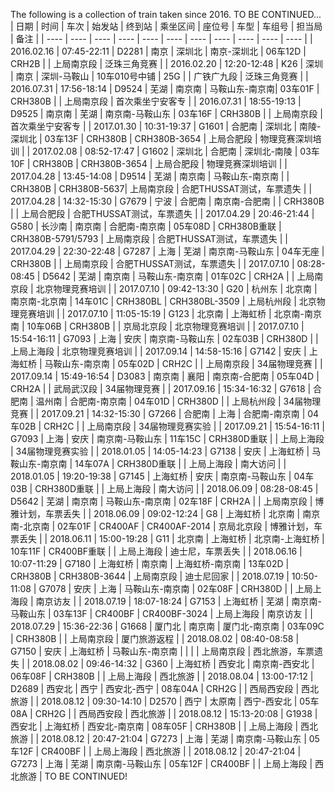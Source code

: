 The following is a collection of train taken since 2016. TO BE CONTINUED...
|  日期  | 时间 | 车次 | 始发站 | 终到站 | 乘坐区间 | 座位号 | 车型 | 车组号 | 担当局 | 备注 | 
|  ----  | ----  | ---- | ---- | ---- | ---- | ---- | ---- | ---- | ---- | ---- |
| 2016.02.16 | 07:45-22:11 | D2281 | 南京 | 深圳北 | 南京-深圳北 | 06车12D | CRH2B | | 上局南京段 | 泛珠三角竞赛 |
| 2016.02.20 | 12:20-12:48 | K26 | 深圳 | 南京 | 深圳-马鞍山 | 10车010号中铺 | 25G | | 广铁广九段 | 泛珠三角竞赛 |
| 2016.07.31 | 17:56-18:14 | D9524 | 芜湖 | 南京南 | 马鞍山东-南京南| 03车01F | CRH380B | | 上局南京段 | 首次乘坐宁安客专 |
| 2016.07.31 | 18:55-19:13 | D9525 | 南京南 | 芜湖 | 南京南-马鞍山东 | 03车16F | CRH380B | | 上局南京段 | 首次乘坐宁安客专 |
| 2017.01.30 | 10:31-19:37 | G1601 | 合肥南 | 深圳北 | 南陵-深圳北 | 03车13F | CRH380B | CRH380B-3654 | 上局合肥段 | 物理竞赛深圳培训 |
| 2017.02.08 | 08:52-17:47 | G1602 | 深圳北 | 合肥南 | 深圳北-南陵 | 03车10F | CRH380B | CRH380B-3654 | 上局合肥段 | 物理竞赛深圳培训 |
| 2017.04.28 | 13:45-14:08 | D9514 | 芜湖 | 南京南 | 马鞍山东-南京南 |  | CRH380B | CRH380B-5637| 上局南京段 | 合肥THUSSAT测试，车票遗失 |
| 2017.04.28 | 14:32-15:30 | G7679 | 宁波 | 合肥南 | 南京南-合肥南 |  | CRH380B | | 上局合肥段 | 合肥THUSSAT测试，车票遗失 |
| 2017.04.29 | 20:46-21:44 | G580 | 长沙南 | 南京南 | 合肥南-南京南 | 05车08D | CRH380B重联 | CRH380B-5791/5793 | 上局南京段 | 合肥THUSSAT测试，车票遗失 |
| 2017.04.29 | 22:30-22:48 | G7287 | 上海 | 芜湖 | 南京南-马鞍山东 | 04车无座 | CRH380B |  | 上局南京段 | 合肥THUSSAT测试，车票遗失 |
| 2017.07.10 | 08:28-08:45 | D5642 | 芜湖 | 南京南 | 马鞍山东-南京南 | 01车02C | CRH2A |  | 上局南京段 | 北京物理竞赛培训 |
| 2017.07.10 | 09:42-13:30 | G20 | 杭州东 | 北京南 | 南京南-北京南 | 14车01C | CRH380BL | CRH380BL-3509 | 上局杭州段 | 北京物理竞赛培训 |
| 2017.07.10 | 11:05-15:19 | G123 | 北京南 | 上海虹桥 | 北京南-南京南 | 10车06B | CRH380B | | 京局北京段 | 北京物理竞赛培训 |
| 2017.07.10 | 15:54-16:11 | G7093 | 上海 | 安庆 | 南京南-马鞍山东 | 02车03B | CRH380D | | 上局上海段 | 北京物理竞赛培训 |
| 2017.09.14 | 14:58-15:16 | G7142 | 安庆 | 上海虹桥 | 马鞍山东-南京南 | 05车02D | CRH2C | | 上局南京段 | 34届物理竞赛 |
| 2017.09.14 | 15:49-16:54 | D3083 | 南京南 | 襄阳 | 南京南-合肥南 | 05车04D | CRH2A | | 武局武汉段 | 34届物理竞赛 |
| 2017.09.16 | 15:34-16:32 | G7618 | 合肥南 | 温州南 | 合肥南-南京南 | 04车01D | CRH380D | | 上局杭州段 | 34届物理竞赛 |
| 2017.09.21 | 14:32-15:30 | G7266 | 合肥南 | 上海 | 合肥南-南京南 | 04车02B | CRH2C | | 上局南京段 | 34届物理竞赛实验 |
| 2017.09.21 | 15:54-16:11 | G7093 | 上海 | 安庆 | 南京南-马鞍山东 | 11车15C | CRH380D重联 | | 上局上海段 | 34届物理竞赛实验 |
| 2018.01.05 | 14:05-14:23 | G7138 | 安庆 | 上海虹桥 | 马鞍山东-南京南 | 14车07A | CRH380D重联 | | 上局上海段 | 南大访问 |
| 2018.01.05 | 19:20-19:38 | G7145 | 上海虹桥 | 安庆 | 南京南-马鞍山东 | 04车03B | CRH380D重联 | | 上局上海段 | 南大访问 |
| 2018.06.09 | 08:28-08:45 | D5642 | 芜湖 | 南京南 | 马鞍山东-南京南 | 02车18F | CRH2A |  | 上局南京段 | 博雅计划，车票丢失 |
| 2018.06.09 | 09:02-12:24 | G8 | 上海虹桥 | 北京南 | 南京南-北京南 | 02车01F | CR400AF | CR400AF-2014 | 京局北京段 | 博雅计划，车票丢失 |
| 2018.06.11 | 15:00-19:28 | G11 | 北京南 | 上海虹桥 | 北京南-上海虹桥 | 10车11F | CR400BF重联 | | 上局上海段 | 迪士尼，车票丢失 |
| 2018.06.16 | 10:07-11:29 | G7180 | 上海虹桥 | 南京南 | 上海虹桥-南京南 | 13车02D | CRH380B | CRH380B-3644 | 上局南京段 | 迪士尼回家 |
| 2018.07.19 | 10:50-11:08 | G7078 | 安庆 | 上海 | 马鞍山东-南京南 | 02车08F | CRH380D | | 上局上海段 | 南京访友 |
| 2018.07.19 | 18:07-18:24 | G7153 | 上海虹桥 | 芜湖 | 南京南-马鞍山东 | 03车13F | CR400BF | CR400BF-3024 | 上局上海段 | 南京访友 |
| 2018.07.29 | 15:36-22:36 | G1668 | 厦门北 | 南京南 | 厦门北-南京南 | 03车09C | CRH380B | | 上局南京段 | 厦门旅游返程 |
| 2018.08.02 | 08:40-08:58 | G7150 | 安庆 | 上海虹桥 | 马鞍山东-南京南 | | | | 上局南京段 | 西北旅游，车票遗失 |
| 2018.08.02 | 09:46-14:32 | G360 | 上海虹桥 | 西安北 | 南京南-西安北 | 06车08F | CRH380B | | 上局上海段 | 西北旅游 |
| 2018.08.04 | 13:00-17:12 | D2689 | 西安北 | 西宁 | 西安北-西宁 | 08车04A | CRH2G | | 西局西安段 | 西北旅游 |
| 2018.08.12 | 09:30-14:10 | D2570 | 西宁 | 太原南 | 西宁-西安北 | 05车08A | CRH2G | | 西局西安段 | 西北旅游 |
| 2018.08.12 | 15:13-20:08 | G1938 | 西安北 | 上海虹桥 | 西安北-南京南 | 08车05F | CRH380B | | 上局上海段 | 西北旅游 |
| 2018.08.12 | 20:47-21:04 | G7273 | 上海 | 芜湖 | 南京南-马鞍山东 | 05车12F | CR400BF | | 上局上海段 | 西北旅游 |
| 2018.08.12 | 20:47-21:04 | G7273 | 上海 | 芜湖 | 南京南-马鞍山东 | 05车12F | CR400BF | | 上局上海段 | 西北旅游 |
TO BE CONTINUED!